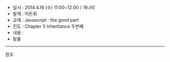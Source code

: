   * 일시 : 2014.4.16 (수) 11:00~12:00 / 개나리
  * 발제 : 이돈휘
  * 교제 : Javascript : the good part
  * 진도 : Chapter 5 Inheritance 두번째
  * 내용 :
  * 밑줄

---

참조